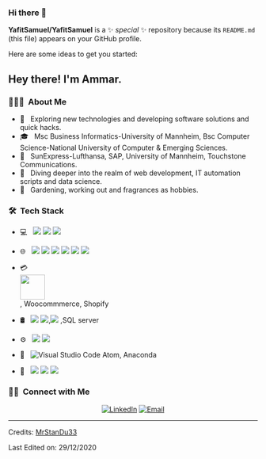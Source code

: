 ### Hi there 👋


**YafitSamuel/YafitSamuel** is a ✨ _special_ ✨ repository because its `README.md` (this file) appears on your GitHub profile.

Here are some ideas to get you started:

<h2> Hey there! I'm Ammar.</h2>

<h3> 👨🏻‍💻 &nbsp;About Me </h3>

- 🤔 &nbsp; Exploring new technologies and developing software solutions and quick hacks.
- 🎓 &nbsp; Msc Business Informatics-University of Mannheim, Bsc Computer Science-National University of Computer & Emerging Sciences.
- 💼 &nbsp; SunExpress-Lufthansa, SAP, University of Mannheim, Touchstone Communications.
- 💭 &nbsp; Diving deeper into the realm of web development, IT automation scripts and data science.
- 🍭 &nbsp; Gardening, working out and fragrances as hobbies.

<h3> 🛠 &nbsp;Tech Stack</h3>

- 💻 &nbsp; <img src="https://img.shields.io/badge/c++%20-%2300599C.svg?&style=for-the-badge&logo=c%2B%2B&ogoColor=white"/> <img src="https://img.shields.io/badge/c%23%20-%23239120.svg?&style=for-the-badge&logo=c-sharp&logoColor=white"/> <img src="https://img.shields.io/badge/python%20-%2314354C.svg?&style=for-the-badge&logo=python&logoColor=white"/>
- 🌐 &nbsp; <img src="https://img.shields.io/badge/html5%20-%23E34F26.svg?&style=for-the-badge&logo=html5&logoColor=white"/> <img src="https://img.shields.io/badge/css3%20-%231572B6.svg?&style=for-the-badge&logo=css3&logoColor=white"/> <img src="https://img.shields.io/badge/bootstrap%20-%23563D7C.svg?&style=for-the-badge&logo=bootstrap&logoColor=white"/> <img src="https://img.shields.io/badge/javascript%20-%23323330.svg?&style=for-the-badge&logo=javascript&logoColor=%23F7DF1E"/> <img src="https://img.shields.io/badge/node.js%20-%2343853D.svg?&style=for-the-badge&logo=node.js&logoColor=white"/> <img src="https://img.shields.io/badge/react%20-%2320232a.svg?&style=for-the-badge&logo=react&logoColor=%2361DAFB"/>

- 💳 &nbsp;  <code> <img height="50" src="https://github.com/uannabi/-/blob/master/resource/other/wordpress-ar21.svg"> </code>, Woocommmerce, Shopify
- 🛢 &nbsp;
  <img src="https://img.shields.io/badge/mysql-%2300f.svg?&style=for-the-badge&logo=mysql&logoColor=white"/> <img src ="https://img.shields.io/badge/MongoDB-%234ea94b.svg?&style=for-the-badge&logo=mongodb&logoColor=white"/>,<img src ="https://img.shields.io/badge/postgres-%23316192.svg?&style=for-the-badge&logo=postgresql&logoColor=white"/>
 ,SQL server
- ⚙️ &nbsp;
  <img src="https://img.shields.io/badge/git%20-%23F05033.svg?&style=for-the-badge&logo=git&logoColor=white"/> <img src="https://img.shields.io/badge/github%20-%23121011.svg?&style=for-the-badge&logo=github&logoColor=white"/>

- 🔧 &nbsp;
 ![Visual Studio Code](https://img.shields.io/badge/-VsCode-2C2C32?style=flat-square&logo=visual-studio-code&logoColor=0078D7) Atom, Anaconda
- 🎨 &nbsp;
 <img src="https://img.shields.io/badge/adobe%20photoshop%20-%2331A8FF.svg?&style=for-the-badge&logo=adobe%20photoshop&logoColor=white"/> <img src="https://img.shields.io/badge/figma%20-%23F24E1E.svg?&style=for-the-badge&logo=figma&logoColor=white"/>  <img src="https://img.shields.io/badge/adobe%20xd%20-%23FF26BE.svg?&style=for-the-badge&logo=adobe%20xd&logoColor=white"/>



<h3> 🤝🏻 &nbsp;Connect with Me </h3>

<p align="center">
<a href="https://www.linkedin.com/in/syedammarilyas/"><img alt="LinkedIn" src="https://img.shields.io/badge/LinkedIn-syedammarilyas-blue?style=flat-square&logo=linkedin"></a>
<a href="mailto:syedammarilyas@hotmail.com"><img alt="Email" src="https://img.shields.io/badge/Email-syedammarilyas@hotmail.com-blue?style=flat-square&logo=gmail"></a>
</p>

------
Credits: [MrStanDu33](https://github.com/MrStanDu33)

Last Edited on: 29/12/2020
